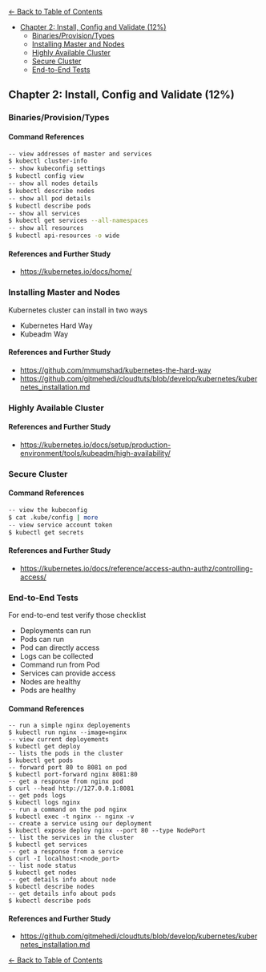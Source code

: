 [<- Back to Table of Contents](../README.md)

* [Chapter 2: Install, Config and Validate (12%)](pages/chapter-2-install-config-and-validate-12.md)
   * [Binaries/Provision/Types](#binariesprovisiontypes)
   * [Installing Master and Nodes](#installing-master-and-nodes)
   * [Highly Available Cluster](#highly-available-cluster)
   * [Secure Cluster](#secure-cluster)
   * [End-to-End Tests](#end-to-end-tests)
   
   
## Chapter 2: Install, Config and Validate (12%)
   ### Binaries/Provision/Types
   
   #### Command References
   ```bash
   -- view addresses of master and services
   $ kubectl cluster-info
   -- show kubeconfig settings
   $ kubectl config view
   -- show all nodes details
   $ kubectl describe nodes
   -- show all pod details
   $ kubectl describe pods
   -- show all services
   $ kubectl get services --all-namespaces
   -- show all resources
   $ kubectl api-resources -o wide
   ```  

   #### References and Further Study
   * https://kubernetes.io/docs/home/

   ### Installing Master and Nodes
   Kubernetes cluster can install in two ways
   * Kubernetes Hard Way
   * Kubeadm Way

   #### References and Further Study
   * https://github.com/mmumshad/kubernetes-the-hard-way
   * https://github.com/gitmehedi/cloudtuts/blob/develop/kubernetes/kubernetes_installation.md

   ### Highly Available Cluster
   #### References and Further Study
   * https://kubernetes.io/docs/setup/production-environment/tools/kubeadm/high-availability/

   ### Secure Cluster
   #### Command References
   ```bash
   -- view the kubeconfig
   $ cat .kube/config | more
   -- view service account token
   $ kubectl get secrets
   ```  

   #### References and Further Study
   * https://kubernetes.io/docs/reference/access-authn-authz/controlling-access/

   ### End-to-End Tests
   For end-to-end test verify those checklist
   * Deployments can run
   * Pods can run
   * Pod can directly access
   * Logs can be collected
   * Command run from Pod
   * Services can provide access
   * Nodes are healthy
   * Pods are healthy

   #### Command References
   ```
   -- run a simple nginx deployements
   $ kubectl run nginx --image=nginx
   -- view current deployements
   $ kubectl get deploy
   -- lists the pods in the cluster
   $ kubectl get pods
   -- forward port 80 to 8081 on pod
   $ kubectl port-forward nginx 8081:80
   -- get a response from nginx pod
   $ curl --head http://127.0.0.1:8081
   -- get pods logs
   $ kubectl logs nginx
   -- run a command on the pod nginx
   $ kubectl exec -t nginx -- nginx -v 
   -- create a service using our deployment
   $ kubectl expose deploy nginx --port 80 --type NodePort
   -- list the services in the cluster
   $ kubectl get services
   -- get a response from a service
   $ curl -I localhost:<node_port>
   -- list node status
   $ kubectl get nodes
   -- get details info about node
   $ kubectl describe nodes
   -- get details info about pods
   $ kubectl describe pods
   ```
   #### References and Further Study
   * https://github.com/gitmehedi/cloudtuts/blob/develop/kubernetes/kubernetes_installation.md

[<- Back to Table of Contents](../README.md)
